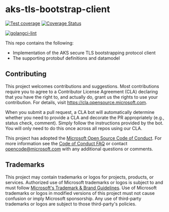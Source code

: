 # aks-tls-bootstrap-client

[![Test coverage](https://github.com/Azure/aks-tls-bootstrap-client/actions/workflows/check-coverage.yaml/badge.svg)](https://github.com/Azure/aks-tls-bootstrap-client/actions/workflows/check-coverage.yaml)
[![Coverage Status](https://coveralls.io/repos/github/Azure/aks-tls-bootstrap-client/badge.svg?branch=main)](https://coveralls.io/github/Azure/aks-tls-bootstrap-client?branch=main)

[![golangci-lint](https://github.com/Azure/aks-tls-bootstrap-client/actions/workflows/golangci-lint.yaml/badge.svg)](https://github.com/Azure/aks-tls-bootstrap-client/actions/workflows/golangci-lint.yaml)

This repo contains the following:

- Implementation of the AKS secure TLS bootstrapping protocol client
- The supporting protobuf definitions and datamodel

## Contributing

This project welcomes contributions and suggestions.  Most contributions require you to agree to a
Contributor License Agreement (CLA) declaring that you have the right to, and actually do, grant us
the rights to use your contribution. For details, visit https://cla.opensource.microsoft.com.

When you submit a pull request, a CLA bot will automatically determine whether you need to provide
a CLA and decorate the PR appropriately (e.g., status check, comment). Simply follow the instructions
provided by the bot. You will only need to do this once across all repos using our CLA.

This project has adopted the [Microsoft Open Source Code of Conduct](https://opensource.microsoft.com/codeofconduct/).
For more information see the [Code of Conduct FAQ](https://opensource.microsoft.com/codeofconduct/faq/) or
contact [opencode@microsoft.com](mailto:opencode@microsoft.com) with any additional questions or comments.

## Trademarks

This project may contain trademarks or logos for projects, products, or services. Authorized use of Microsoft 
trademarks or logos is subject to and must follow 
[Microsoft's Trademark & Brand Guidelines](https://www.microsoft.com/en-us/legal/intellectualproperty/trademarks/usage/general).
Use of Microsoft trademarks or logos in modified versions of this project must not cause confusion or imply Microsoft sponsorship.
Any use of third-party trademarks or logos are subject to those third-party's policies.
